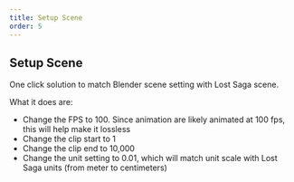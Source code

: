 ```yaml
---
title: Setup Scene
order: 5
---
```


## Setup Scene
One click solution to match Blender scene setting with Lost Saga scene.

What it does are:

- Change the FPS to 100. Since animation are likely animated at 100 fps, this will help make it lossless
- Change the clip start to 1
- Change the clip end to 10,000
- Change the unit setting to 0.01, which will match unit scale with Lost Saga units (from meter to centimeters)